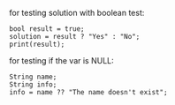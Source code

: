 for testing solution with boolean test:

```
bool result = true;
solution = result ? "Yes" : "No";
print(result);
```

for testing if the var is NULL:

```
String name;
String info;
info = name ?? "The name doesn't exist";
```

